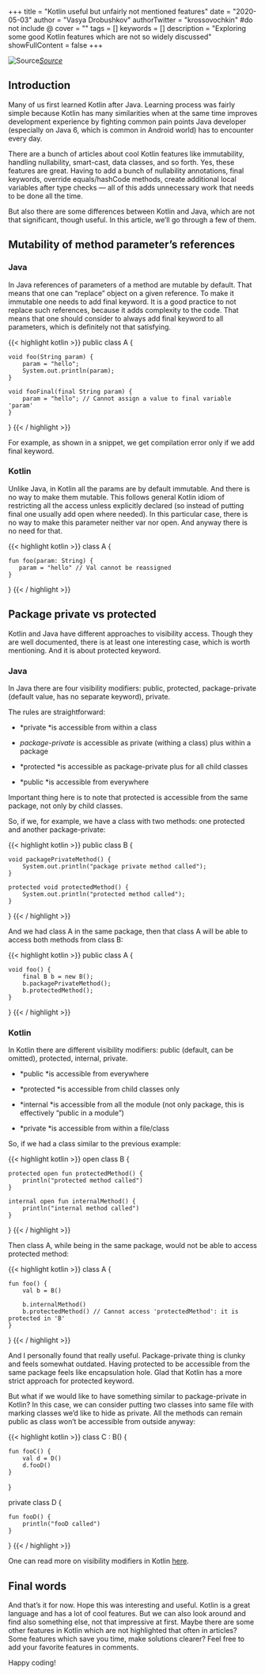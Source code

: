 +++
title = "Kotlin useful but unfairly not mentioned features"
date = "2020-05-03"
author = "Vasya Drobushkov"
authorTwitter = "krossovochkin" #do not include @
cover = ""
tags = []
keywords = []
description = "Exploring some good Kotlin features which are not so widely discussed"
showFullContent = false
+++

![[Source](https://unsplash.com/photos/5EoKAdyStik)](https://images.unsplash.com/photo-1519963759188-0e9264cd7992?ixlib=rb-1.2.1&auto=format&fit=crop&w=1357&q=80)*[Source](https://unsplash.com/photos/5EoKAdyStik)*

## Introduction

Many of us first learned Kotlin after Java. Learning process was fairly simple because Kotlin has many similarities when at the same time improves development experience by fighting common pain points Java developer (especially on Java 6, which is common in Android world) has to encounter every day.

There are a bunch of articles about cool Kotlin features like immutability, handling nullability, smart-cast, data classes, and so forth. Yes, these features are great. Having to add a bunch of nullability annotations, final keywords, override equals/hashCode methods, create additional local variables after type checks — all of this adds unnecessary work that needs to be done all the time.

But also there are some differences between Kotlin and Java, which are not that significant, though useful. In this article, we’ll go through a few of them.

## Mutability of method parameter’s references

### Java

In Java references of parameters of a method are mutable by default.
That means that one can “replace” object on a given reference. To make it immutable one needs to add final keyword. It is a good practice to not replace such references, because it adds complexity to the code. That means that one should consider to always add final keyword to all parameters, which is definitely not that satisfying.

{{< highlight kotlin >}}
public class A {

    void foo(String param) {
        param = "hello";
        System.out.println(param);
    }

    void fooFinal(final String param) {
        param = "hello"; // Cannot assign a value to final variable 'param'
    }
}
{{< / highlight >}}

For example, as shown in a snippet, we get compilation error only if we add final keyword.

### Kotlin

Unlike Java, in Kotlin all the params are by default immutable. And there is no way to make them mutable. This follows general Kotlin idiom of restricting all the access unless explicitly declared (so instead of putting final one usually add open where needed). In this particular case, there is no way to make this parameter neither var nor open. And anyway there is no need for that.

{{< highlight kotlin >}}
class A {

    fun foo(param: String) {
       param = "hello" // Val cannot be reassigned
    }
}
{{< / highlight >}}

## Package private vs protected

Kotlin and Java have different approaches to visibility access. Though they are well documented, there is at least one interesting case, which is worth mentioning. And it is about protected keyword.

### Java

In Java there are four visibility modifiers: public, protected, package-private (default value, has no separate keyword), private.

The rules are straightforward:

* *private *is accessible from within a class

* *package-private* is accessible as private (withing a class) plus within a package

* *protected *is accessible as package-private plus for all child classes

* *public *is accessible from everywhere

Important thing here is to note that protected is accessible from the same package, not only by child classes.

So, if we, for example, we have a class with two methods: one protected and another package-private:

{{< highlight kotlin >}}
public class B {

    void packagePrivateMethod() {
        System.out.println("package private method called");
    }

    protected void protectedMethod() {
        System.out.println("protected method called");
    }
}
{{< / highlight >}}

And we had class A in the same package, then that class A will be able to access both methods from class B:

{{< highlight kotlin >}}
public class A {

    void foo() {
        final B b = new B();
        b.packagePrivateMethod();
        b.protectedMethod();
    }
}
{{< / highlight >}}

### Kotlin

In Kotlin there are different visibility modifiers: public (default, can be omitted), protected, internal, private.

* *public *is accessible from everywhere

* *protected *is accessible from child classes only

* *internal *is accessible from all the module (not only package, this is effectively “public in a module”)

* *private *is accessible from within a file/class

So, if we had a class similar to the previous example:

{{< highlight kotlin >}}
open class B {

    protected open fun protectedMethod() {
        println("protected method called")
    }

    internal open fun internalMethod() {
        println("internal method called")
    }
}
{{< / highlight >}}

Then class A, while being in the same package, would not be able to access protected method:

{{< highlight kotlin >}}
class A {

    fun foo() {
        val b = B()

        b.internalMethod()
        b.protectedMethod() // Cannot access 'protectedMethod': it is protected in 'B'
    }
}
{{< / highlight >}}

And I personally found that really useful. Package-private thing is clunky and feels somewhat outdated. Having protected to be accessible from the same package feels like encapsulation hole. Glad that Kotlin has a more strict approach for protected keyword.

But what if we would like to have something similar to package-private in Kotlin? In this case, we can consider putting two classes into same file with marking classes we’d like to hide as private. All the methods can remain public as class won’t be accessible from outside anyway:

{{< highlight kotlin >}}
class C : B() {

    fun fooC() {
        val d = D()
        d.fooD()
    }
}

private class D {

    fun fooD() {
        println("fooD called")
    }
}
{{< / highlight >}}

One can read more on visibility modifiers in Kotlin [here](https://kotlinlang.org/docs/reference/visibility-modifiers.html).

## Final words

And that’s it for now. Hope this was interesting and useful. Kotlin is a great language and has a lot of cool features. But we can also look around and find also something else, not that impressive at first. Maybe there are some other features in Kotlin which are not highlighted that often in articles? Some features which save you time, make solutions clearer? Feel free to add your favorite features in comments.

Happy coding!